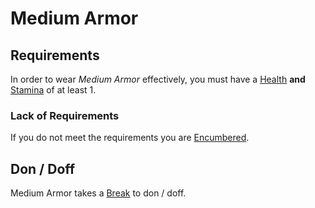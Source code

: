 # Medium Armor

## Requirements

In order to wear *Medium Armor* effectively, you must have a [Health](../../Player%20Characters/Attributes/Health.md) **and** [Stamina](../../Player%20Characters/Attributes/Stamina.md) of at least 1.

### Lack of Requirements

If you do not meet the requirements you are [Encumbered](../../Game%20Procedures/Conditions/Encumbered.md).

## Don / Doff

Medium Armor takes a [Break](../../Game%20Procedures/Core%20Procedures/Break.md) to don / doff.
